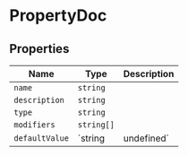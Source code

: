 # PropertyDoc

## Properties

| Name | Type | Description |
|------|------|-------------|
| `name` | `string` |  |
| `description` | `string` |  |
| `type` | `string` |  |
| `modifiers` | `string[]` |  |
| `defaultValue` | `string | undefined` |  |

